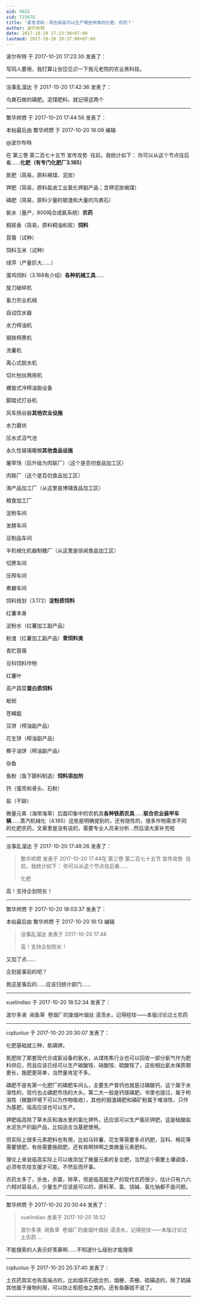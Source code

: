 ```yaml
---
aid: 9025
zid: 723478
title: '紧急求助：现在临高可以生产哪些种类的化肥、农药？'
author: 波尔布特
date: 2017-10-20 17:23:30+07:00
lastmod: 2017-10-20 20:37:00+07:00
---
```


波尔布特 于 2017-10-20 17:23:30 发表了：

写同人要用，我打算让张岱见识一下我元老院的农业黑科技。

---------

没事乱溜达 于 2017-10-20 17:42:36 发表了：

鸟粪石做的磷肥。泥煤肥料。就记得这两个

---------

繁华烬燃 于 2017-10-20 17:44:56 发表了：

本帖最后由 繁华烬燃 于 2017-10-20 18:09 编辑 

@波尔布特

在 第三卷 第二百七十五节 宣传攻势  往前，我统计如下： 你可以从这个节点往后看……**化肥（有专门化肥厂3.185）**

氮肥（简易，原料褐煤、泥炭）

钾肥（简易，原料盐卤工业氯化钾副产品；含钾泥炭褐煤）

磷肥（简易，原料少量的钢渣和大量的鸟粪石）

氨水（量产，800吨合成氨系统）**农药**

桐尿香（简易，原料桐油和尿）**饲料**

苜蓿（试种）

饲料玉米（试种）

绿萍（产量巨大……）

蛋鸡饲料（3.168有介绍）**各种机械工具**……

旋刀破碎机

畜力农业机械

自动饮水器

水力榨油机

钢铁榨蔗机

洗薯机

离心式脱水机

切片刨丝两用机

螺旋式冷榨油脂设备

脚踏式打谷机

风车扬谷器**其他农业设施**

水力磨坊

压水式沼气池

永久性玻璃暖棚**其他食品设施**

屠宰场（后升级为肉联厂）（这个是百仞食品加工区）

肉联厂（这个是百仞食品加工区）

海产品加工厂（从这里是博铺食品加工区）

粮食加工厂

淀粉车间

发酵车间

豆制品车间

半机械化机器制糖厂（从这里是徐闻食品加工区）

切蔗车间

压榨车间

煮糖车间

饲料规划（3.172）**淀粉质饲料**

红薯本身

淀粉水（红薯加工副产品）

粉渣（红薯加工副产品）**青饲料类**

青贮苜蓿

豆科饲料作物

红薯叶

高产蔬菜**蛋白质饲料**

蚯蚓

苍蝇蛆

豆饼（榨油副产品）

花生饼（榨油副产品）

椰子油饼（榨油副产品）

杂鱼

鱼粉（鱼下脚料制造）**饲料添加剂**

钙（蛋壳和骨头、石粉）

盐（不缺）

微量元素（海带海草）后面印象中的农机具**各种铁质农具**……**联合农业装甲车辆**……蒸汽机械化（4.185）这些是明确提到的，还有隐性的，很多作物需求不同的化肥农药，文章里是没有说的，需要专业人员来分析…然后请大家补充啦

---------

没事乱溜达 于 2017-10-20 17:48:26 发表了：

> 繁华烬燃 发表于 2017-10-20 17:44在 第三卷 第二百七十五节 宣传攻势  往前，我统计如下： 你可以从这个节点往后看……
> 
> 化肥



高！支持企划院长！

---------

繁华烬燃 于 2017-10-20 18:03:37 发表了：

本帖最后由 繁华烬燃 于 2017-10-20 18:13 编辑 


> 
> 没事乱溜达 发表于 2017-10-20 17:48
> 
> 高！支持企划院长！



又加了点……

企划是事前的吧？

我这是事后的……应该归统计部门……

---------

xuelindiao 于 2017-10-20 18:52:34 发表了：

波尔多液  闹鱼草  卷烟厂的废烟叶烟丝 浸渍水，记得挖坟——本版讨论过土农药

---------

cqduoluo 于 2017-10-20 20:30:07 发表了：

化肥基础就三种，氮磷钾。

氮肥除了那套现代合成氨设备的氨水，从煤炼焦行业也可以回收一部分氨气作为肥料供应，而且应该已经可以生产碳酸铵、硝酸铵、硫酸铵了，这些相比氨水保质期更长，施肥更简单，当然量肯定不多。

磷肥不是有第一化肥厂的磷肥车间么，主要生产普钙也就是过磷酸钙，这个属于水溶性的，现代也占磷肥市场的大头，第二大一般是钙镁磷肥，书里也提过，属于枸溶性（微酸环境下可以为作物吸收），其他的钢渣磷肥和磷矿粉属于难溶性，只作为基肥，临高应该也可以生产。

钾肥临高除了草木灰和海水里的氯化钾外，还应该可以生产窖灰钾肥，这是硅酸盐水泥生产的副产品，比较适合当基肥使用。

但实际上很多元素肥料也有用，比如马铃薯、花生等需要多点钙肥，豆科、棉花等需要镁肥，有些需要施硫肥，还有铁啊锌啊之类微量元素肥料。

理论上来说临高实际上可以做添加了微量元素的复合肥，当然这个需要土壤调查，必须有农技支援才可能，不然反而坏事。

农药太多了，杀虫，杀菌，除草，但是临高能生产的现代农药很少，估计只有六六六相对容易点，少量生产应该是可以的，原料苯、氯、烧碱、氯化钠都不是问题。

---------

繁华烬燃 于 2017-10-20 20:30:44 发表了：

> xuelindiao 发表于 2017-10-20 18:52
> 
> 波尔多液  闹鱼草  卷烟厂的废烟叶烟丝 浸渍水，记得挖坟——本版讨论过土农药 ...



不能搜索的人表示好羡慕啊……不知道什么级别才能搜索

---------

cqduoluo 于 2017-10-20 20:37:40 发表了：

土农药其实也有高端点的，比如烟茶石硫合剂，烟梗、茶梗、硫磺造的，除了硫磺其他属于废物利用，可以防止稻苞虫之类的。还有鱼藤就不说了。

---------

